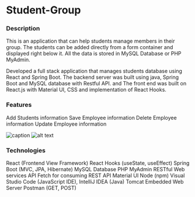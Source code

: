 # Student-Group

### Description
This is an application that can help students manage members in their group. The students can be added directly from a form container and displayed right below it. All the data is stored in MySQL Database or PHP MyAdmin. 

Developed a full stack application that manages students database using React and Spring Boot. The backend server was built using java, Spring Boot and MySQL database with Restful API. and The front end was built on React.js with Material UI, CSS and implementation of React Hooks.


### Features
Add Students information
Save Employee information
Delete Employee information
Update Employee information

![caption](reactapp.gif)
![alt text](https://github.com/tpemba100/Student-Group/blob/master/data.png?raw=true)

### Technologies
React (Frontend View Framework)
React Hooks (useState, useEffect)
Spring Boot (MVC, JPA, Hibernate)
MySQL Database
PHP MyAdmin
RESTful Web services API
Fetch for consuming REST API
Material UI
Node (npm)
Visual Studio Code (JavaScript IDE), IntelliJ IDEA (Java)
Tomcat Embedded Web Server
Postman (GET, POST)
